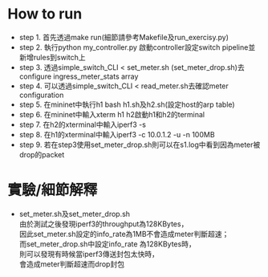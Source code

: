 # How to run
* step 1. 首先透過make run(細節請參考Makefile及run_exercisy.py)
* step 2. 執行python my_controller.py 啟動controller設定switch pipeline並新增rules到switch上
* step 3. 透過simple_switch_CLI < set_meter.sh (set_meter_drop.sh)去configure ingress_meter_stats array
* step 4. 可以透過simple_switch_CLI < read_meter.sh去確認meter configuration
* step 5. 在mininet中執行h1 bash h1.sh及h2.sh(設定host的arp table)
* step 6. 在mininet中輸入xterm h1 h2啟動h1和h2的terminal
* step 7. 在h2的xterminal中輸入iperf3 -s
* step 8. 在h1的xterminal中輸入iperf3 -c 10.0.1.2 -u -n 100MB
* step 9. 若在step3使用set_meter_drop.sh則可以在s1.log中看到因為meter被drop的packet

# 實驗/細節解釋
* set_meter.sh及set_meter_drop.sh</br>
  由於測試之後發現iperf3的throughput為128KBytes，</br>
  因此set_meter.sh設定的info_rate為1MB不會造成meter判斷超速；</br>
  而set_meter_drop.sh中設定info_rate 為128KBytes時，</br>
  則可以發現有時候當iperf3傳送封包太快時，</br>
  會造成meter判斷超速而drop封包</br>
